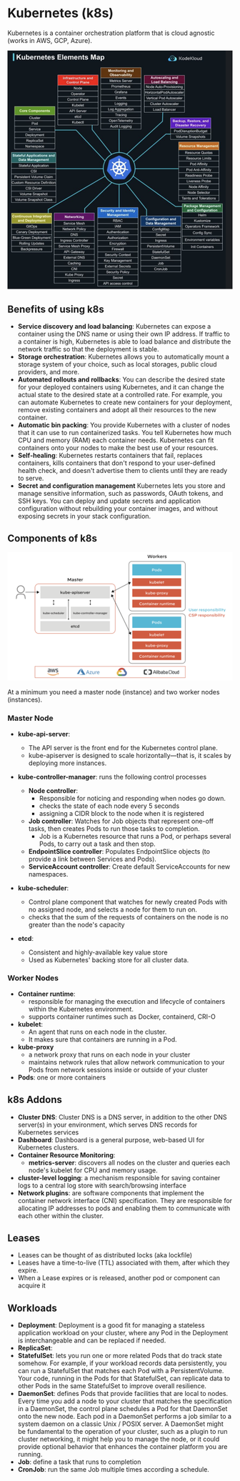 # Kubernetes (k8s)
Kubernetes is a container orchestration platform that is cloud agnostic (works in AWS, GCP, Azure). 

![K8s Overview](/images/k8s-overview.png)

## Benefits of using k8s
- **Service discovery and load balancing**: Kubernetes can expose a container using the DNS name or using their own IP address. If traffic to a container is high, Kubernetes is able to load balance and distribute the network traffic so that the deployment is stable.
- **Storage orchestration**: Kubernetes allows you to automatically mount a storage system of your choice, such as local storages, public cloud providers, and more.
- **Automated rollouts and rollbacks**: You can describe the desired state for your deployed containers using Kubernetes, and it can change the actual state to the desired state at a controlled rate. For example, you can automate Kubernetes to create new containers for your deployment, remove existing containers and adopt all their resources to the new container.
- **Automatic bin packing**: You provide Kubernetes with a cluster of nodes that it can use to run containerized tasks. You tell Kubernetes how much CPU and memory (RAM) each container needs. Kubernetes can fit containers onto your nodes to make the best use of your resources.
- **Self-healing**: Kubernetes restarts containers that fail, replaces containers, kills containers that don't respond to your user-defined health check, and doesn't advertise them to clients until they are ready to serve.
- **Secret and configuration management** Kubernetes lets you store and manage sensitive information, such as passwords, OAuth tokens, and SSH keys. You can deploy and update secrets and application configuration without rebuilding your container images, and without exposing secrets in your stack configuration.

## Components of k8s
![k8s](/images/k8s.png)

At a minimum you need a master node (instance) and two worker nodes (instances). 

### Master Node
- **kube-api-server**:
  - The API server is the front end for the Kubernetes control plane.
  - kube-apiserver is designed to scale horizontally—that is, it scales by deploying more instances.
    
- **kube-controller-manager**: runs the following control processes
  - **Node controller**: 
    - Responsible for noticing and responding when nodes go down.
    - checks the state of each node every 5 seconds
    - assigning a CIDR block to the node when it is registered 
  - **Job controller**: Watches for Job objects that represent one-off tasks, then creates Pods to run those tasks to completion.
    - Job is a Kubernetes resource that runs a Pod, or perhaps several Pods, to carry out a task and then stop.
  - **EndpointSlice controller**: Populates EndpointSlice objects (to provide a link between Services and Pods).
  - **ServiceAccount controller**: Create default ServiceAccounts for new namespaces.

- **kube-scheduler**:
  - Control plane component that watches for newly created Pods with no assigned node, and selects a node for them to run on.
  - checks that the sum of the requests of containers on the node is no greater than the node's capacity
    
- **etcd**:
  - Consistent and highly-available key value store
  - Used as Kubernetes' backing store for all cluster data.

### Worker Nodes
- **Container runtime**:
  - responsible for managing the execution and lifecycle of containers within the Kubernetes environment.
  - supports container runtimes such as Docker, containerd, CRI-O
- **kubelet**:
  - An agent that runs on each node in the cluster.
  - It makes sure that containers are running in a Pod.
- **kube-proxy**
  - a network proxy that runs on each node in your cluster
  - maintains network rules that allow network communication to your Pods from network sessions inside or outside of your cluster
- **Pods**: one or more containers


## k8s Addons
- **Cluster DNS**: Cluster DNS is a DNS server, in addition to the other DNS server(s) in your environment, which serves DNS records for Kubernetes services
- **Dashboard**: Dashboard is a general purpose, web-based UI for Kubernetes clusters.
- **Container Resource Monitoring**:
  - **metrics-server**:  discovers all nodes on the cluster and queries each node's kubelet for CPU and memory usage.
- **cluster-level logging**: a mechanism responsible for saving container logs to a central log store with search/browsing interface
- **Network plugins**:  are software components that implement the container network interface (CNI) specification. They are responsible for allocating IP addresses to pods and enabling them to communicate with each other within the cluster.





## Leases
- Leases can be thought of as distributed locks (aka lockfile)
- Leases have a time-to-live (TTL) associated with them, after which they expire.
- When a Lease expires or is released, another pod or component can acquire it

## Workloads
- **Deployment**: Deployment is a good fit for managing a stateless application workload on your cluster, where any Pod in the Deployment is interchangeable and can be replaced if needed.
- **ReplicaSet**:
- **StatefulSet**: lets you run one or more related Pods that do track state somehow. For example, if your workload records data persistently, you can run a StatefulSet that matches each Pod with a PersistentVolume. Your code, running in the Pods for that StatefulSet, can replicate data to other Pods in the same StatefulSet to improve overall resilience.
- **DaemonSet**: defines Pods that provide facilities that are local to nodes. Every time you add a node to your cluster that matches the specification in a DaemonSet, the control plane schedules a Pod for that DaemonSet onto the new node. Each pod in a DaemonSet performs a job similar to a system daemon on a classic Unix / POSIX server. A DaemonSet might be fundamental to the operation of your cluster, such as a plugin to run cluster networking, it might help you to manage the node, or it could provide optional behavior that enhances the container platform you are running.
- **Job**: define a task that runs to completion
- **CronJob**: run the same Job multiple times according a schedule.




